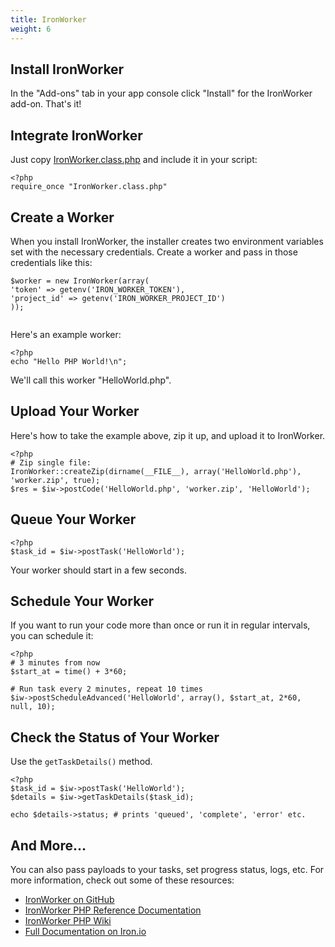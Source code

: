 ```yaml
---
title: IronWorker
weight: 6
---
```


## Install IronWorker

In the "Add-ons" tab in your app console click "Install" for the IronWorker add-on. That's it!

## Integrate IronWorker

Just copy [IronWorker.class.php](https://github.com/iron-io/iron_worker_php/blob/master/IronWorker.class.php) and include it in your script:


    <?php
    require_once "IronWorker.class.php"

## Create a Worker

When you install IronWorker, the installer creates two environment variables set with the necessary credentials. Create a worker and pass in those credentials like this:

<pre class="prettyprint linenums:3 linenums"><code>$worker = new IronWorker(array(
'token' => getenv('IRON_WORKER_TOKEN'),
'project_id' => getenv('IRON_WORKER_PROJECT_ID')
));

</code></pre>

Here's an example worker:

    <?php
    echo "Hello PHP World!\n";

We'll call this worker "HelloWorld.php".

## Upload Your Worker

Here's how to take the example above, zip it up, and upload it to IronWorker.

    <?php
    # Zip single file:
    IronWorker::createZip(dirname(__FILE__), array('HelloWorld.php'), 'worker.zip', true);
    $res = $iw->postCode('HelloWorld.php', 'worker.zip', 'HelloWorld');

##  Queue Your Worker

    <?php
    $task_id = $iw->postTask('HelloWorld');

Your worker should start in a few seconds.

## Schedule Your Worker

If you want to run your code more than once or run it in regular intervals, you can schedule it:

    <?php
    # 3 minutes from now
    $start_at = time() + 3*60;

    # Run task every 2 minutes, repeat 10 times
    $iw->postScheduleAdvanced('HelloWorld', array(), $start_at, 2*60, null, 10);

## Check the Status of Your Worker

Use the `getTaskDetails()` method.

    <?php
    $task_id = $iw->postTask('HelloWorld');
    $details = $iw->getTaskDetails($task_id);

    echo $details->status; # prints 'queued', 'complete', 'error' etc.

## And More...

You can also pass payloads to your tasks, set progress status, logs, etc. For more information, check out some of these resources:

* [IronWorker on GitHub](https://github.com/iron-io/iron_worker_php)
* [IronWorker PHP Reference Documentation](http://iron-io.github.com/iron_worker_php/)
* [IronWorker PHP Wiki](https://github.com/iron-io/iron_worker_php/wiki)
* [Full Documentation on Iron.io](http://docs.iron.io/)
